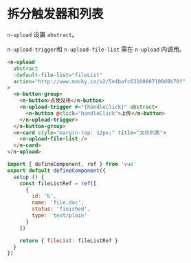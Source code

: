 # 拆分触发器和列表

`n-upload` 设置 `abstract`。

`n-upload-trigger`和 `n-upload-file-list` 需在 `n-upload` 内调用。

```html
<n-upload
  abstract
  :default-file-list="fileList"
  action="http://www.mocky.io/v2/5e4bafc63100007100d8b70f"
>
  <n-button-group>
    <n-button>点我没用</n-button>
    <n-upload-trigger #="{handleClick}" abstract>
      <n-button @click="handleClick">上传</n-button>
    </n-upload-trigger>
  </n-button-group>
  <n-card style="margin-top: 12px;" title="文件列表">
    <n-upload-file-list />
  </n-card>
</n-upload>
```

```js
import { defineComponent, ref } from 'vue'
export default defineComponent({
  setup () {
    const fileListRef = ref([
      {
        id: 'b',
        name: 'file.doc',
        status: 'finished',
        type: 'text/plain'
      }
    ])

    return { fileList: fileListRef }
  }
})
```
